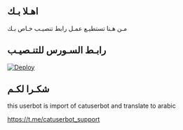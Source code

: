 ## اهـلا بـك
مـن هـنا تستطيـع عمـل رابط تنصيـب خـاص بـك

## رابـط السـورس للتنـصيـب

[![Deploy](https://www.herokucdn.com/deploy/button.svg)](https://heroku.com/deploy?template=https://github.com/Jmthonm1/jmthon)

## شكـرا لكـم 


this userbot is import of catuserbot and translate to arabic

https://t.me/catuserbot_support
